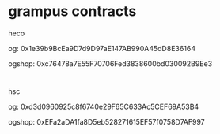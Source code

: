 # grampus contracts
heco

og: 0x1e39b9BcEa9D7d9D97aE147AB990A45dD8E36164

ogshop: 0xc76478a7E55F70706Fed3838600bd030092B9Ee3

#
hsc

og: 0xd3d0960925c8f6740e29F65C633Ac5CEF69A53B4

ogshop: 0xEFa2aDA1fa8D5eb528271615EF57f0758D7AF997

